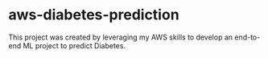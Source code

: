 # aws-diabetes-prediction
This project was created by leveraging my AWS skills to develop an end-to-end ML project to predict Diabetes.
